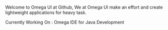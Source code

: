 Welcome to Omega UI at Github,
We at Omega UI make an effort and create lightweight applications for heavy task.

Currently Working On : Omega IDE for Java Development
